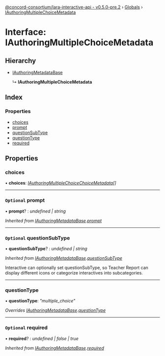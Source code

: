 [@concord-consortium/lara-interactive-api - v0.5.0-pre.2](../README.md) › [Globals](../globals.md) › [IAuthoringMultipleChoiceMetadata](iauthoringmultiplechoicemetadata.md)

# Interface: IAuthoringMultipleChoiceMetadata

## Hierarchy

* [IAuthoringMetadataBase](iauthoringmetadatabase.md)

  ↳ **IAuthoringMultipleChoiceMetadata**

## Index

### Properties

* [choices](iauthoringmultiplechoicemetadata.md#choices)
* [prompt](iauthoringmultiplechoicemetadata.md#optional-prompt)
* [questionSubType](iauthoringmultiplechoicemetadata.md#optional-questionsubtype)
* [questionType](iauthoringmultiplechoicemetadata.md#questiontype)
* [required](iauthoringmultiplechoicemetadata.md#optional-required)

## Properties

###  choices

• **choices**: *[IAuthoringMultipleChoiceChoiceMetadata](iauthoringmultiplechoicechoicemetadata.md)[]*

___

### `Optional` prompt

• **prompt**? : *undefined | string*

*Inherited from [IAuthoringMetadataBase](iauthoringmetadatabase.md).[prompt](iauthoringmetadatabase.md#optional-prompt)*

___

### `Optional` questionSubType

• **questionSubType**? : *undefined | string*

*Inherited from [IAuthoringMetadataBase](iauthoringmetadatabase.md).[questionSubType](iauthoringmetadatabase.md#optional-questionsubtype)*

Interactive can optionally set questionSubType, so Teacher Report can display different icons
or categorize interactives into subcategories.

___

###  questionType

• **questionType**: *"multiple_choice"*

*Overrides [IAuthoringMetadataBase](iauthoringmetadatabase.md).[questionType](iauthoringmetadatabase.md#questiontype)*

___

### `Optional` required

• **required**? : *undefined | false | true*

*Inherited from [IAuthoringMetadataBase](iauthoringmetadatabase.md).[required](iauthoringmetadatabase.md#optional-required)*
